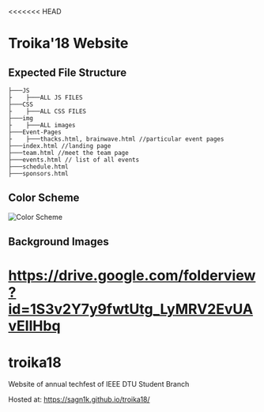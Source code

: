 <<<<<<< HEAD
# Troika'18 Website

## Expected File Structure
```
├───JS
├    ├───ALL JS FILES
├───CSS
├    ├───ALL CSS FILES
├───img
├    ├───ALL images
├───Event-Pages
├    ├───thacks.html, brainwave.html //particular event pages
├───index.html //landing page
├───team.html //meet the team page
├───events.html // list of all events
├───schedule.html
├───sponsors.html

```
 ## Color Scheme
 ![Color Scheme](https://user-images.githubusercontent.com/14962324/33901243-3549e446-df97-11e7-91f5-9f0f9db5d1d7.jpeg)
 
 ## Background Images
 
 https://drive.google.com/folderview?id=1S3v2Y7y9fwtUtg_LyMRV2EvUAvEIlHbq
=======
# troika18
Website of annual techfest of IEEE DTU Student Branch

Hosted at: https://sagn1k.github.io/troika18/
